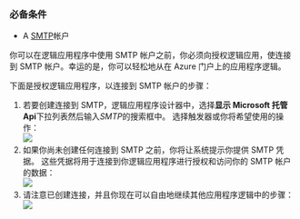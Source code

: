 ### <a name="prerequisites"></a>必备条件
* A [SMTP](https://wikipedia.org/wiki/Simple_Mail_Transfer_Protocol)帐户  

你可以在逻辑应用程序中使用 SMTP 帐户之前，你必须向授权逻辑应用，使连接到 SMTP 帐户。幸运的是，你可以轻松地从在 Azure 门户上的应用程序逻辑。  

下面是授权逻辑应用程序，以连接到 SMTP 帐户的步骤：  

1. 若要创建连接到 SMTP，逻辑应用程序设计器中，选择**显示 Microsoft 托管 Api**下拉列表然后输入*SMTP*的搜索框中。 选择触发器或你将希望使用的操作：  
   ![](./media/connectors-create-api-smtp/smtp-1.png)  
2. 如果你尚未创建任何连接到 SMTP 之前，你将让系统提示你提供 SMTP 凭据。 这些凭据将用于连接到你逻辑应用程序进行授权和访问你的 SMTP 帐户的数据：  
   ![](./media/connectors-create-api-smtp/smtp-2.png)  
3. 请注意已创建连接，并且你现在可以自由地继续其他应用程序逻辑中的步骤：  
   ![](./media/connectors-create-api-smtp/smtp-3.png)  

